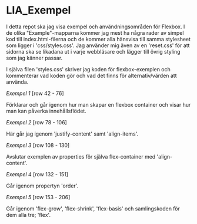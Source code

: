 # LIA_Exempel
I detta repot ska jag visa exempel och användningsområden för Flexbox.
I de olika "Example"-mapparna kommer jag mest ha några rader av simpel kod till index.html-filerna och de kommer alla hänsvisa till samma stylesheet som ligger i 'css/styles.css'.
Jag använder mig även av en 'reset.css' för att sidorna ska se likadana ut i varje webbläsare och lägger till övrig styling som jag känner passar.

I själva filen 'styles.css' skriver jag koden för flexbox-exemplen och kommenterar vad koden gör och vad det finns för alternativ/värden att använda.

*Exempel 1* [row 42 - 76]

Förklarar och går igenom hur man skapar en flexbox container och visar hur man kan påverka innehållsflödet.

*Exempel 2* [row 78 - 106]

Här går jag igenom 'justify-content' samt 'align-items'.

*Exempel 3* [row 108 - 130]

Avslutar exemplen av properties för själva flex-container med 'align-content'.

*Exempel 4* [row 132 - 151]

Går igenom propertyn 'order'.

*Exempel 5* [row 153 - 206]

Går igenom 'flex-grow', 'flex-shrink', 'flex-basis' och samlingskoden för dem alla tre; 'flex'.
